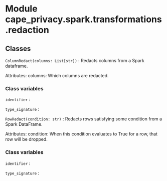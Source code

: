 Module cape_privacy.spark.transformations.redaction
===================================================

Classes
-------

`ColumnRedact(columns: List[str])`
:   Redacts columns from a Spark dataframe.

Attributes:
columns: Which columns are redacted.

### Class variables

`identifier`
:

`type_signature`
:

`RowRedact(condition: str)`
:   Redacts rows satisfying some condition from a Spark DataFrame.

Attributes:
condition: When this condition evaluates to True for a row, that row
will be dropped.

### Class variables

`identifier`
:

`type_signature`
: